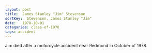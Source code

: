 ```yaml
---
layout: post
title:  James Stanley "Jim" Stevenson
sortKey:  Stevenson, James Stanley "Jim"
date:   1978-10-01
categories: class-of-1970
tags: accident
---
```

Jim died after a motorcycle accident near Redmond in October of 1978.
